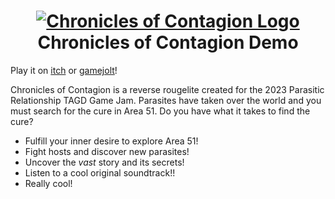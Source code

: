 <h1 align="center">
  <a href="https://pineapple120.itch.io/chronicles-of-contagion?secret=K2j7BsIASeyalQXkgQ5dsYHrIMo">
    <img src="https://i.ibb.co/4KbNWb4/Title-Front.png" alt="Chronicles of Contagion Logo">
  </a>
  <br>
  Chronicles of Contagion Demo
</h1>

Play it on [itch](https://pineapple120.itch.io/chronicles-of-contagion?secret=K2j7BsIASeyalQXkgQ5dsYHrIMo) or [gamejolt](https://gamejolt.com/games/chronicles-of-contagion/853901)!

Chronicles of Contagion is a reverse rougelite created for the 2023 Parasitic Relationship TAGD Game Jam. Parasites have taken over the world and you must search for the cure in Area 51. Do you have what it takes to find the cure?

- Fulfill your inner desire to explore Area 51!
- Fight hosts and discover new parasites!
- Uncover the *vast* story and its secrets!
- Listen to a cool original soundtrack!!
- Really cool!

